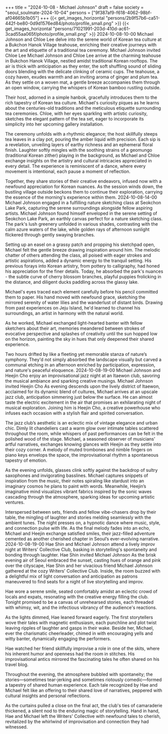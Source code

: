 +++
title = "2024-10-08 - Michael Johnson"
draft = false
society = "seoul_soulmate-2024-10-04"
persons = ["9f387af9-f618-4062-98bf-af04665b1b05"]
+++
{{< get_images_horizontal "persons/2b9f57b6-ca51-442f-be80-0d9d1576ed84/photo/profile_small.png" >}}
{{< get_images_horizontal "persons/71021991-203d-410d-ac61-3cad55aa065f/photo/profile_small.png" >}}
2024-10-08-10-00
Michael Johnson and Chloe Lee delve into the serene world of Korean tea culture at a Bukchon Hanok Village teahouse, enriching their creative journeys with the art and etiquette of a traditional tea ceremony.
Michael Johnson invited Chloe Lee
Michael Johnson and Chloe Lee arrive at the charming teahouse in Bukchon Hanok Village, nestled amidst traditional Korean rooftops. The air is thick with anticipation as they enter, the soft shuffling sound of sliding doors blending with the delicate clinking of ceramic cups. The teahouse, a cozy haven, exudes warmth and an inviting aroma of ginger and plum tea. As they settle on a woven mat, a gentle breeze accompanies them through an open window, carrying the whispers of Korean bamboo rustling outside.

Their host, adorned in a simple hanbok, gracefully introduces them to the rich tapestry of Korean tea culture. Michael's curiosity piques as he learns about the centuries-old traditions and the meticulous etiquette surrounding tea ceremonies. Chloe, with her eyes sparkling with artistic curiosity, sketches the elegant pattern of the tea set, eager to incorporate its simplicity into her upcoming gallery installation.

The ceremony unfolds with a rhythmic elegance; the host skillfully steeps tea leaves in a clay pot, pouring the amber liquid with precision. Each sip is a revelation, unveiling layers of earthy richness and an ephemeral floral finish. Laughter softly mingles with the soothing strains of a geomungo (traditional Korean zither) playing in the background, as Michael and Chloe exchange insights on the artistry and cultural intricacies appreciated in every detail. The experience is reminiscent of a dance, where every movement is intentional, each pause a moment of reflection.

Together, they share stories of their creative endeavors, infused now with a newfound appreciation for Korean nuances. As the session winds down, the bustling village outside beckons them to continue their exploration, carrying the essence of the morning's experience within them.
2024-10-08-14-00
Michael Johnson engaged in a fulfilling nature sketching class at Seokchon Lake Park, capturing the serene surroundings alongside fellow aspiring artists.
Michael Johnson found himself enveloped in the serene setting of Seokchon Lake Park, an earthly canvas perfect for a nature sketching class. The park's lush greenery unfolded in various shades, contrasting with the calm azure waters of the lake, while golden rays of afternoon sunlight flickered through gently swaying branches.

Setting up an easel on a grassy patch and propping his sketchpad open, Michael felt the gentle breeze drawing inspiration around him. The melodic chatter of others attending the class, all poised with eager strokes and artistic aspirations, added a dynamic energy to the tranquil setting. His previous forays into Korean artistry, from pottery to calligraphy, had honed his appreciation for the finer details. Today, he absorbed the park's nuances - the subtle curve of cherry blossom branches, playful puppies frolicking in the distance, and diligent ducks paddling across the glassy lake.

Michael's eyes traced each element carefully before his pencil committed them to paper. His hand moved with newfound grace, sketching the mirrored serenity of water lilies and the wanderlust of distant birds. Drawing from past experiences on Jeju Island, he'd learned to channel his surroundings, an artist in harmony with the natural world.

As he worked, Michael exchanged light-hearted banter with fellow sketchers about their art, memories meandered between strokes of evocative perspective and splashes of creativity until the sun hopped low on the horizon, painting the sky in hues that only deepened their shared experience.

Two hours drifted by like a fleeting yet memorable stanza of nature’s symphony. They'd not simply absorbed the landscape visually but carved a communal etching in an afternoon enriched by participation, expression, and nature's peaceful eloquence.
2024-10-08-19-00
Michael Johnson and Heejin Cho enjoy an improvisational jazz night at an Itaewon club, savoring the musical ambiance and sparking creative musings.
Michael Johnson invited Heejin Cho
As evening descends upon the lively district of Itaewon, acclaimed for its dynamic blend of cultures, Michael arrives at an upscale jazz club, anticipation simmering just below the surface. He can almost taste the electric excitement in the air that promises an exhilarating night of musical exploration. Joining him is Heejin Cho, a creative powerhouse who infuses each occasion with a stylish flair and spirited conversation.

The jazz club’s aesthetic is an eclectic mix of vintage elegance and urban chic. Dimly lit chandeliers cast a warm glow over intimate tables scattered throughout the room, while whispers of past performances can be felt in the polished wood of the stage. Michael, a seasoned observer of musicians’ artful narratives, exchanges knowing glances with Heejin as they settle into their cozy corner. A melody of muted trombones and nimble fingers on piano keys envelops the space, the improvisational rhythm a spontaneous tapestry of emotion.

As the evening unfolds, glasses clink softly against the backdrop of sultry saxophones and invigorating basslines. Michael captures snippets of inspiration from the music, their notes spiraling like stardust into an imaginary cosmos he plans to paint with words. Meanwhile, Heejin’s imaginative mind visualizes vibrant fabrics inspired by the sonic waves cascading through the atmosphere, sparking ideas for upcoming artistic ventures.

Interspersed between sets, friends and fellow vibe-chasers drop by their table, the mingling of laughter and stories melding seamlessly with the ambient tunes. The night presses on, a hypnotic dance where music, style, and connection pulse with life. As the final melody fades into an echo, Michael and Heejin exchange satisfied smiles, their jazz-filled adventure cemented as another cherished chapter in Seoul’s ever-evolving narrative.
2024-10-08-19-00
Hae Shin and Michael Johnson attend a lively improv night at Writers' Collective Club, basking in storytelling's spontaneity and bonding through laughter.
Hae Shin invited Michael Johnson
As the brisk evening air of Seoul embraced the sunset, casting hues of orange and pink over the cityscape, Hae Shin and her vivacious friend Michael Johnson gathered at the cozy Writers' Collective Club. Inside, the room buzzed with a delightful mix of light conversation and anticipation as patrons maneuvered to find seats for a night of live storytelling and improv.

Hae wore a serene smile, seated comfortably amidst an eclectic crowd of locals and expats, resonating with the creative energy filling the club. Tonight promised to be a canvas of unrehearsed stories, each threaded with whimsy, wit, and the infectious vibrancy of the audience's reactions.

As the lights dimmed, Hae leaned forward eagerly. The first storytellers wove their tales with magnetic enthusiasm, each punchline and plot twist leaving ripples of laughter and gasps in their wake. Beside her, Michael, ever the charismatic cheerleader, chimed in with encouraging yells and witty banter, dynamically engaging the performers.

Hae watched her friend skillfully improvise a role in one of the skits, where his inherent humor and openness had the room in stitches. His improvisational antics mirrored the fascinating tales he often shared on his travel blog.

Throughout the evening, the atmosphere bubbled with spontaneity; the stories—sometimes tear-jerking and sometimes riotously comedic—formed a tapestry of shared human experience. Each tale recognized by Hae and Michael felt like an offering to their shared love of narratives, peppered with cultural insights and personal reflections.

As the curtains pulled a close on the final act, the club's ties of camaraderie thickened, a silent nod to the enduring magic of storytelling. Hand in hand, Hae and Michael left the Writers' Collective with newfound tales to cherish, revitalized by the whirlwind of improvisation and connection they had witnessed.
